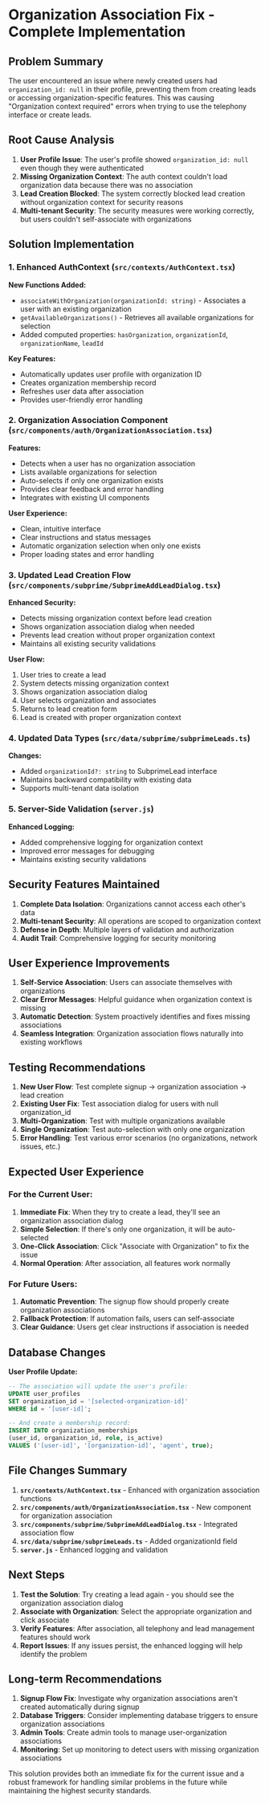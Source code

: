 # Organization Association Fix - Complete Implementation

## Problem Summary

The user encountered an issue where newly created users had `organization_id: null` in their profile, preventing them from creating leads or accessing organization-specific features. This was causing "Organization context required" errors when trying to use the telephony interface or create leads.

## Root Cause Analysis

1. **User Profile Issue**: The user's profile showed `organization_id: null` even though they were authenticated
2. **Missing Organization Context**: The auth context couldn't load organization data because there was no association
3. **Lead Creation Blocked**: The system correctly blocked lead creation without organization context for security reasons
4. **Multi-tenant Security**: The security measures were working correctly, but users couldn't self-associate with organizations

## Solution Implementation

### 1. Enhanced AuthContext (`src/contexts/AuthContext.tsx`)

**New Functions Added:**
- `associateWithOrganization(organizationId: string)` - Associates a user with an existing organization
- `getAvailableOrganizations()` - Retrieves all available organizations for selection
- Added computed properties: `hasOrganization`, `organizationId`, `organizationName`, `leadId`

**Key Features:**
- Automatically updates user profile with organization ID
- Creates organization membership record
- Refreshes user data after association
- Provides user-friendly error handling

### 2. Organization Association Component (`src/components/auth/OrganizationAssociation.tsx`)

**Features:**
- Detects when a user has no organization association
- Lists available organizations for selection
- Auto-selects if only one organization exists
- Provides clear feedback and error handling
- Integrates with existing UI components

**User Experience:**
- Clean, intuitive interface
- Clear instructions and status messages
- Automatic organization selection when only one exists
- Proper loading states and error handling

### 3. Updated Lead Creation Flow (`src/components/subprime/SubprimeAddLeadDialog.tsx`)

**Enhanced Security:**
- Detects missing organization context before lead creation
- Shows organization association dialog when needed
- Prevents lead creation without proper organization context
- Maintains all existing security validations

**User Flow:**
1. User tries to create a lead
2. System detects missing organization context
3. Shows organization association dialog
4. User selects organization and associates
5. Returns to lead creation form
6. Lead is created with proper organization context

### 4. Updated Data Types (`src/data/subprime/subprimeLeads.ts`)

**Changes:**
- Added `organizationId?: string` to SubprimeLead interface
- Maintains backward compatibility with existing data
- Supports multi-tenant data isolation

### 5. Server-Side Validation (`server.js`)

**Enhanced Logging:**
- Added comprehensive logging for organization context
- Improved error messages for debugging
- Maintains existing security validations

## Security Features Maintained

1. **Complete Data Isolation**: Organizations cannot access each other's data
2. **Multi-tenant Security**: All operations are scoped to organization context
3. **Defense in Depth**: Multiple layers of validation and authorization
4. **Audit Trail**: Comprehensive logging for security monitoring

## User Experience Improvements

1. **Self-Service Association**: Users can associate themselves with organizations
2. **Clear Error Messages**: Helpful guidance when organization context is missing
3. **Automatic Detection**: System proactively identifies and fixes missing associations
4. **Seamless Integration**: Organization association flows naturally into existing workflows

## Testing Recommendations

1. **New User Flow**: Test complete signup → organization association → lead creation
2. **Existing User Fix**: Test association dialog for users with null organization_id
3. **Multi-Organization**: Test with multiple organizations available
4. **Single Organization**: Test auto-selection with only one organization
5. **Error Handling**: Test various error scenarios (no organizations, network issues, etc.)

## Expected User Experience

### For the Current User:
1. **Immediate Fix**: When they try to create a lead, they'll see an organization association dialog
2. **Simple Selection**: If there's only one organization, it will be auto-selected
3. **One-Click Association**: Click "Associate with Organization" to fix the issue
4. **Normal Operation**: After association, all features work normally

### For Future Users:
1. **Automatic Prevention**: The signup flow should properly create organization associations
2. **Fallback Protection**: If automation fails, users can self-associate
3. **Clear Guidance**: Users get clear instructions if association is needed

## Database Changes

**User Profile Update:**
```sql
-- The association will update the user's profile:
UPDATE user_profiles 
SET organization_id = '[selected-organization-id]' 
WHERE id = '[user-id]';

-- And create a membership record:
INSERT INTO organization_memberships 
(user_id, organization_id, role, is_active) 
VALUES ('[user-id]', '[organization-id]', 'agent', true);
```

## File Changes Summary

1. **`src/contexts/AuthContext.tsx`** - Enhanced with organization association functions
2. **`src/components/auth/OrganizationAssociation.tsx`** - New component for organization association
3. **`src/components/subprime/SubprimeAddLeadDialog.tsx`** - Integrated association flow
4. **`src/data/subprime/subprimeLeads.ts`** - Added organizationId field
5. **`server.js`** - Enhanced logging and validation

## Next Steps

1. **Test the Solution**: Try creating a lead again - you should see the organization association dialog
2. **Associate with Organization**: Select the appropriate organization and click associate
3. **Verify Features**: After association, all telephony and lead management features should work
4. **Report Issues**: If any issues persist, the enhanced logging will help identify the problem

## Long-term Recommendations

1. **Signup Flow Fix**: Investigate why organization associations aren't created automatically during signup
2. **Database Triggers**: Consider implementing database triggers to ensure organization associations
3. **Admin Tools**: Create admin tools to manage user-organization associations
4. **Monitoring**: Set up monitoring to detect users with missing organization associations

This solution provides both an immediate fix for the current issue and a robust framework for handling similar problems in the future while maintaining the highest security standards. 